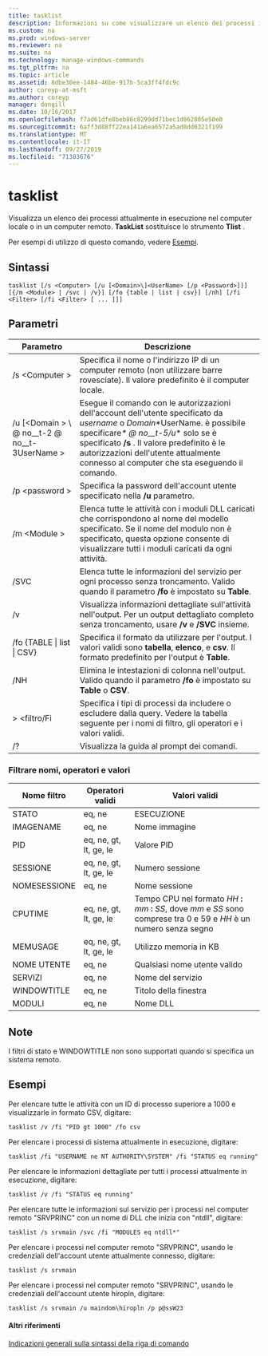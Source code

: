 ```yaml
---
title: tasklist
description: Informazioni su come visualizzare un elenco dei processi in esecuzione nel computer locale o remoto.
ms.custom: na
ms.prod: windows-server
ms.reviewer: na
ms.suite: na
ms.technology: manage-windows-commands
ms.tgt_pltfrm: na
ms.topic: article
ms.assetid: 8dbe30ee-1484-46be-917b-5ca3ff4fdc9c
author: coreyp-at-msft
ms.author: coreyp
manager: dongill
ms.date: 10/16/2017
ms.openlocfilehash: f7ad61dfe8beb86c8299dd71bec1d862805e50e0
ms.sourcegitcommit: 6aff3d88ff22ea141a6ea6572a5ad8dd6321f199
ms.translationtype: MT
ms.contentlocale: it-IT
ms.lasthandoff: 09/27/2019
ms.locfileid: "71383676"
---
```

# <a name="tasklist"></a>tasklist

Visualizza un elenco dei processi attualmente in esecuzione nel computer locale o in un computer remoto. **TaskList** sostituisce lo strumento **Tlist** .

Per esempi di utilizzo di questo comando, vedere [Esempi](#BKMK_examples).

## <a name="syntax"></a>Sintassi

```
tasklist [/s <Computer> [/u [<Domain>\]<UserName> [/p <Password>]]] [{/m <Module> | /svc | /v}] [/fo {table | list | csv}] [/nh] [/fi <Filter> [/fi <Filter> [ ... ]]]
```

## <a name="parameters"></a>Parametri

|          Parametro           |                                                                                                                                            Descrizione                                                                                                                                             |
|------------------------------|----------------------------------------------------------------------------------------------------------------------------------------------------------------------------------------------------------------------------------------------------------------------------------------------------|
|        /s \<Computer >        |                                                                                         Specifica il nome o l'indirizzo IP di un computer remoto (non utilizzare barre rovesciate). Il valore predefinito è il computer locale.                                                                                         |
| /u [\<Domain > \\ @ no__t-2 @ no__t-3UserName > | Esegue il comando con le autorizzazioni dell'account dell'utente specificato da *username* o *Domain*\*UserName. è possibile specificare<em>\* @ no__t-5/u</em>\* solo se è specificato **/s** . Il valore predefinito è le autorizzazioni dell'utente attualmente connesso al computer che sta eseguendo il comando. |
|        /p \<password >        |                                                                                                       Specifica la password dell'account utente specificato nella **/u** parametro.                                                                                                        |
|         /m \<Module >         |                                                               Elenca tutte le attività con i moduli DLL caricati che corrispondono al nome del modello specificato. Se il nome del modulo non è specificato, questa opzione consente di visualizzare tutti i moduli caricati da ogni attività.                                                                |
|             /SVC             |                                                                                    Elenca tutte le informazioni del servizio per ogni processo senza troncamento. Valido quando il parametro **/fo** è impostato su **Table**.                                                                                    |
|              /v              |                                                                                 Visualizza informazioni dettagliate sull'attività nell'output. Per un output dettagliato completo senza troncamento, usare **/v** e **/SVC** insieme.                                                                                 |
|  /fo {TABLE \| list \| CSV}  |                                                                             Specifica il formato da utilizzare per l'output. I valori validi sono **tabella**, **elenco**, e **csv**. Il formato predefinito per l'output è **Table**.                                                                             |
|             /NH              |                                                                                             Elimina le intestazioni di colonna nell'output. Valido quando il parametro **/fo** è impostato su **Table** o **CSV**.                                                                                              |
|        > \<filtro/Fi         |                                                                          Specifica i tipi di processi da includere o escludere dalla query. Vedere la tabella seguente per i nomi di filtro, gli operatori e i valori validi.                                                                          |
|              /?              |                                                                                                                                Visualizza la guida al prompt dei comandi.                                                                                                                                |

### <a name="filter-names-operators-and-values"></a>Filtrare nomi, operatori e valori

| Nome filtro |    Operatori validi     |                                                                 Valori validi                                                                 |
|-------------|------------------------|----------------------------------------------------------------------------------------------------------------------------------------------|
|   STATO    |         eq, ne         |                                                                   ESECUZIONE                                                                    |
|  IMAGENAME  |         eq, ne         |                                                                  Nome immagine                                                                  |
|     PID     | eq, ne, gt, lt, ge, le |                                                                  Valore PID                                                                   |
|   SESSIONE   | eq, ne, gt, lt, ge, le |                                                                Numero sessione                                                                |
| NOMESESSIONE |         eq, ne         |                                                                 Nome sessione                                                                 |
|   CPUTIME   | eq, ne, gt, lt, ge, le | Tempo CPU nel formato <em>HH</em> **:** <em>mm</em> **:** <em>SS</em>, dove *mm* e *SS* sono comprese tra 0 e 59 e *HH* è un numero senza segno |
|  MEMUSAGE   | eq, ne, gt, lt, ge, le |                                                              Utilizzo memoria in KB                                                              |
|  NOME UTENTE   |         eq, ne         |                                                             Qualsiasi nome utente valido                                                              |
|  SERVIZI   |         eq, ne         |                                                                 Nome del servizio                                                                 |
| WINDOWTITLE |         eq, ne         |                                                                 Titolo della finestra                                                                 |
|   MODULI   |         eq, ne         |                                                                   Nome DLL                                                                   |

## <a name="remarks"></a>Note

I filtri di stato e WINDOWTITLE non sono supportati quando si specifica un sistema remoto.

## <a name="BKMK_examples"></a>Esempi

Per elencare tutte le attività con un ID di processo superiore a 1000 e visualizzarle in formato CSV, digitare:
```
tasklist /v /fi "PID gt 1000" /fo csv
```
Per elencare i processi di sistema attualmente in esecuzione, digitare:
```
tasklist /fi "USERNAME ne NT AUTHORITY\SYSTEM" /fi "STATUS eq running"
```
Per elencare le informazioni dettagliate per tutti i processi attualmente in esecuzione, digitare:
```
tasklist /v /fi "STATUS eq running"
```
Per elencare tutte le informazioni sul servizio per i processi nel computer remoto "SRVPRINC" con un nome di DLL che inizia con "ntdll", digitare:
```
tasklist /s srvmain /svc /fi "MODULES eq ntdll*"
```
Per elencare i processi nel computer remoto "SRVPRINC", usando le credenziali dell'account utente attualmente connesso, digitare:
```
tasklist /s srvmain 
```
Per elencare i processi nel computer remoto "SRVPRINC", usando le credenziali dell'account utente hiropln, digitare:
```
tasklist /s srvmain /u maindom\hiropln /p p@ssW23
```

#### <a name="additional-references"></a>Altri riferimenti

[Indicazioni generali sulla sintassi della riga di comando](command-line-syntax-key.md)